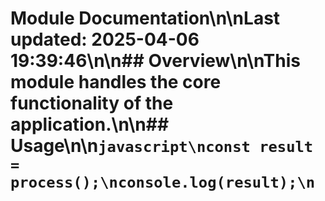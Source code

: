 # Module Documentation\n\nLast updated: 2025-04-06 19:39:46\n\n## Overview\n\nThis module handles the core functionality of the application.\n\n## Usage\n\n```javascript\nconst result = process();\nconsole.log(result);\n```
